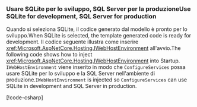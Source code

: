 ### <a name="use-sqlite-for-development-sql-server-for-production"></a><span data-ttu-id="d2282-101">Usare SQLite per lo sviluppo, SQL Server per la produzione</span><span class="sxs-lookup"><span data-stu-id="d2282-101">Use SQLite for development, SQL Server for production</span></span>

<span data-ttu-id="d2282-102">Quando si seleziona SQLite, il codice generato dal modello è pronto per lo sviluppo.</span><span class="sxs-lookup"><span data-stu-id="d2282-102">When SQLite is selected, the template generated code is ready for development.</span></span> <span data-ttu-id="d2282-103">Il codice seguente illustra come inserire <xref:Microsoft.AspNetCore.Hosting.IWebHostEnvironment> all'avvio.</span><span class="sxs-lookup"><span data-stu-id="d2282-103">The following code shows how to inject <xref:Microsoft.AspNetCore.Hosting.IWebHostEnvironment> into Startup.</span></span> <span data-ttu-id="d2282-104">`IWebHostEnvironment` viene inserito in modo che `ConfigureServices` possa usare SQLite per lo sviluppo e la SQL Server nell'ambiente di produzione.</span><span class="sxs-lookup"><span data-stu-id="d2282-104">`IWebHostEnvironment` is injected so `ConfigureServices` can use SQLite in development and SQL Server in production.</span></span>

[!code-csharp[](~/includes/RP/code/StartupDevProd.cs?name=snippet&highlight=5,10,14)]
